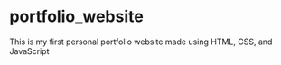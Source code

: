 # portfolio_website
This is my first personal portfolio website made using HTML, CSS, and JavaScript
